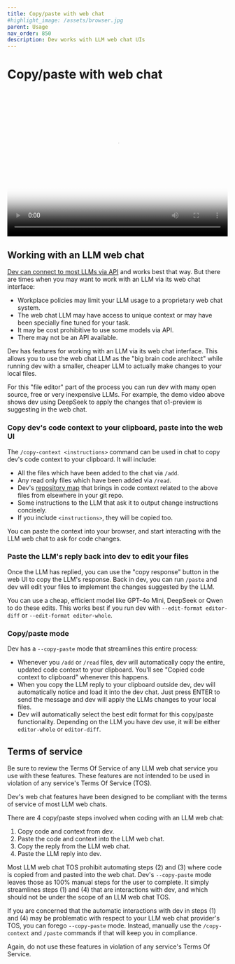 ```yaml
---
title: Copy/paste with web chat
#highlight_image: /assets/browser.jpg
parent: Usage
nav_order: 850
description: Dev works with LLM web chat UIs
---
```


# Copy/paste with web chat

<div class="video-container">
  <video controls loop poster="/assets/copypaste.jpg">
    <source src="/assets/copypaste.mp4" type="video/mp4">
    <a href="/assets/copypaste.mp4">Dev browser UI demo video</a>
  </video>
</div>

<style>
.video-container {
  position: relative;
  padding-bottom: 66.34%; /* 2160 / 3256 = 0.6634 */
  height: 0;
  overflow: hidden;
}

.video-container video {
  position: absolute;
  top: 0;
  left: 0;
  width: 100%;
  height: 100%;
}
</style>

## Working with an LLM web chat

[Dev can connect to most LLMs via API](https://dev.chat/docs/llms.html) and works best that way.
But there are times when you may want to work with an LLM via its web chat interface:

- Workplace policies may limit your LLM usage to a proprietary web chat system.
- The web chat LLM may have access to unique context or may have been specially fine tuned for your task.
- It may be cost prohibitive to use some models via API.
- There may not be an API available.

Dev has features for working with an LLM via its web chat interface.
This allows you to use the web chat LLM as the "big brain code architect"
while running dev with a smaller, cheaper LLM to actually make changes
to your local files.

For this "file editor" part of the process 
you can run dev with many open source, free or very inexpensive LLMs.
For example, the demo video above shows dev using DeepSeek to apply the changes
that o1-preview is suggesting in the web chat.

### Copy dev's code context to your clipboard, paste into the web UI

The `/copy-context <instructions>` command can be used in chat to copy dev's code context to your clipboard.
It will include:

- All the files which have been added to the chat via `/add`.
- Any read only files which have been added via `/read`.
- Dev's [repository map](https://dev.chat/docs/repomap.html) that brings in code context related to the above files from elsewhere in your git repo.
- Some instructions to the LLM that ask it to output change instructions concisely.
- If you include `<instructions>`, they will be copied too.

You can paste the context into your browser, and start interacting with the LLM web chat to
ask for code changes.

### Paste the LLM's reply back into dev to edit your files

Once the LLM has replied, you can use the "copy response" button in the web UI to copy
the LLM's response.
Back in dev, you can run `/paste` and dev will edit your files
to implement the changes suggested by the LLM.

You can use a cheap, efficient model like GPT-4o Mini, DeepSeek or Qwen to do these edits.
This works best if you run dev with `--edit-format editor-diff` or `--edit-format editor-whole`.

### Copy/paste mode

Dev has a `--copy-paste` mode that streamlines this entire process:

- Whenever you `/add` or `/read` files, dev will automatically copy the entire, updated
code context to your clipboard. 
You'll see "Copied code context to clipboard" whenever this happens.
- When you copy the LLM reply to your clipboard outside dev, dev will automatically notice
and load it into the dev chat. 
Just press ENTER to send the message
and dev will apply the LLMs changes to your local files.
- Dev will automatically select the best edit format for this copy/paste functionality. 
Depending on the LLM you have dev use, it will be either `editor-whole` or `editor-diff`.

## Terms of service

Be sure to review the Terms Of Service of any LLM web chat service you use with
these features.
These features are not intended to be used in violation of any service's Terms Of Service (TOS).

Dev's web chat features have been designed to be compliant with the 
terms of service of most LLM web chats.

There are 4 copy/paste steps involved when coding with an LLM web chat:

1. Copy code and context from dev.
2. Paste the code and context into the LLM web chat.
3. Copy the reply from the LLM web chat.
4. Paste the LLM reply into dev.

Most LLM web chat TOS prohibit automating steps (2) and (3) where code
is copied from and pasted into the web chat.
Dev's `--copy-paste` mode leaves those as 100% manual steps for the user to complete.
It simply streamlines steps (1) and (4) that are interactions with dev,
and which should not be under the scope of an LLM web chat TOS.

If you are concerned that
the automatic interactions with dev in steps (1) and (4) may be problematic with respect to
your LLM web chat provider's TOS, you can forego `--copy-paste` mode.
Instead, manually use the `/copy-context` and `/paste` commands if that
will keep you in compliance.

Again, do not use these features in violation of any service's Terms Of Service.
